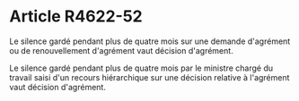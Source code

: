 # Article R4622-52

Le silence gardé pendant plus de quatre mois sur une demande d'agrément ou de renouvellement d'agrément vaut décision d'agrément. 
  
   
Le silence gardé pendant plus de quatre mois par le ministre chargé du travail saisi d'un recours hiérarchique sur une décision relative à l'agrément vaut décision d'agrément.
